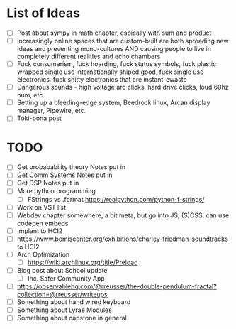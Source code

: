 # List of Ideas

- [ ] Post about sympy in math chapter, espically with sum and product
- [ ] increasingly online spaces that are custom-built are both spreading new ideas and preventing mono-cultures AND causing people to live in completely different realities and echo chambers 
- [ ] Fuck consumerism, fuck hoarding, fuck status symbols, fuck plastic wrapped single use internationally shiped good, fuck single use electronics, fuck shitty electronics that are instant-ewaste
- [ ] Dangerous sounds - high voltage arc clicks, hard drive clicks, loud 60hz hum, etc.
- [ ] Setting up a bleeding-edge system, Beedrock linux, Arcan display manager, Pipewire, etc.
- [ ] Toki-pona post

# TODO

- [ ] Get probabability theory Notes put in
- [ ] Get Comm Systems Notes put in
- [ ] Get DSP Notes put in
- [ ] More python programming
  - [ ] FStrings vs .format https://realpython.com/python-f-strings/
- [ ] Work on VST list
- [ ] Webdev chapter somewhere, a bit meta, but go into JS, (S)CSS, can use codepen embeds
- [ ] Implant to HCI2
- [ ] https://www.bemiscenter.org/exhibitions/charley-friedman-soundtracks to HCI2
- [ ] Arch Optimization
  - [ ] https://wiki.archlinux.org/title/Preload
- [ ] Blog post about School update
  - [ ] Inc. Safer Community App
- [ ] https://observablehq.com/@rreusser/the-double-pendulum-fractal?collection=@rreusser/writeups
- [ ] Something about hand wired keyboard
- [ ] Something about Lyrae Modules
- [ ] Something about capstone in general
